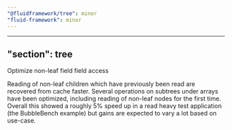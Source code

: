 ```yaml
---
"@fluidframework/tree": minor
"fluid-framework": minor
---
```

---
"section": tree
---

Optimize non-leaf field field access

Reading of non-leaf children which have previously been read are recovered from cache faster.
Several operations on subtrees under arrays have been optimized, including reading of non-leaf nodes for the first time.
Overall this showed a roughly 5% speed up in a read heavy test application (the BubbleBench example) but gains are expected to vary a lot based on use-case.
